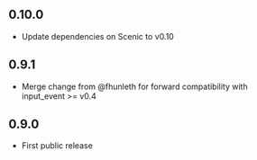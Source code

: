 ## 0.10.0

* Update dependencies on Scenic to v0.10

## 0.9.1

* Merge change from @fhunleth for forward compatibility with input_event >= v0.4

## 0.9.0

* First public release